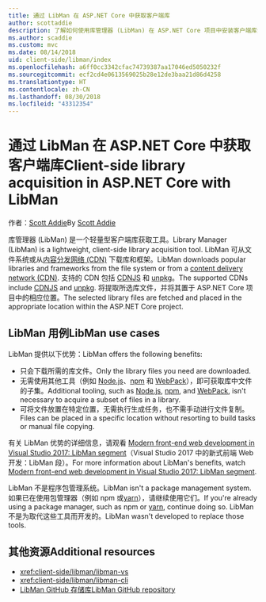 ```yaml
---
title: 通过 LibMan 在 ASP.NET Core 中获取客户端库
author: scottaddie
description: 了解如何使用库管理器 (LibMan) 在 ASP.NET Core 项目中安装客户端库资产。
ms.author: scaddie
ms.custom: mvc
ms.date: 08/14/2018
uid: client-side/libman/index
ms.openlocfilehash: a6ff0cc3342cfac74739387aa17046ed5050232f
ms.sourcegitcommit: ecf2cd4e0613569025b28e12de3baa21d86d4258
ms.translationtype: HT
ms.contentlocale: zh-CN
ms.lasthandoff: 08/30/2018
ms.locfileid: "43312354"
---
```

# <a name="client-side-library-acquisition-in-aspnet-core-with-libman"></a><span data-ttu-id="0e401-103">通过 LibMan 在 ASP.NET Core 中获取客户端库</span><span class="sxs-lookup"><span data-stu-id="0e401-103">Client-side library acquisition in ASP.NET Core with LibMan</span></span>

<span data-ttu-id="0e401-104">作者：[Scott Addie](https://twitter.com/Scott_Addie)</span><span class="sxs-lookup"><span data-stu-id="0e401-104">By [Scott Addie](https://twitter.com/Scott_Addie)</span></span>

<span data-ttu-id="0e401-105">库管理器 (LibMan) 是一个轻量型客户端库获取工具。</span><span class="sxs-lookup"><span data-stu-id="0e401-105">Library Manager (LibMan) is a lightweight, client-side library acquisition tool.</span></span> <span data-ttu-id="0e401-106">LibMan 可从文件系统或从[内容分发网络 (CDN)](https://wikipedia.org/wiki/Content_delivery_network) 下载库和框架。</span><span class="sxs-lookup"><span data-stu-id="0e401-106">LibMan downloads popular libraries and frameworks from the file system or from a [content delivery network (CDN)](https://wikipedia.org/wiki/Content_delivery_network).</span></span> <span data-ttu-id="0e401-107">支持的 CDN 包括 [CDNJS](https://cdnjs.com/) 和 [unpkg](https://unpkg.com/#/)。</span><span class="sxs-lookup"><span data-stu-id="0e401-107">The supported CDNs include [CDNJS](https://cdnjs.com/) and [unpkg](https://unpkg.com/#/).</span></span> <span data-ttu-id="0e401-108">将提取所选库文件，并将其置于 ASP.NET Core 项目中的相应位置。</span><span class="sxs-lookup"><span data-stu-id="0e401-108">The selected library files are fetched and placed in the appropriate location within the ASP.NET Core project.</span></span>

## <a name="libman-use-cases"></a><span data-ttu-id="0e401-109">LibMan 用例</span><span class="sxs-lookup"><span data-stu-id="0e401-109">LibMan use cases</span></span>

<span data-ttu-id="0e401-110">LibMan 提供以下优势：</span><span class="sxs-lookup"><span data-stu-id="0e401-110">LibMan offers the following benefits:</span></span>

* <span data-ttu-id="0e401-111">只会下载所需的库文件。</span><span class="sxs-lookup"><span data-stu-id="0e401-111">Only the library files you need are downloaded.</span></span>
* <span data-ttu-id="0e401-112">无需使用其他工具（例如 [Node.js](https://nodejs.org)、[npm](https://www.npmjs.com) 和 [ WebPack](https://webpack.js.org)），即可获取库中文件的子集。</span><span class="sxs-lookup"><span data-stu-id="0e401-112">Additional tooling, such as [Node.js](https://nodejs.org), [npm](https://www.npmjs.com), and [WebPack](https://webpack.js.org), isn't necessary to acquire a subset of files in a library.</span></span>
* <span data-ttu-id="0e401-113">可将文件放置在特定位置，无需执行生成任务，也不需手动进行文件复制。</span><span class="sxs-lookup"><span data-stu-id="0e401-113">Files can be placed in a specific location without resorting to build tasks or manual file copying.</span></span>

<span data-ttu-id="0e401-114">有关 LibMan 优势的详细信息，请观看 [Modern front-end web development in Visual Studio 2017: LibMan segment](https://channel9.msdn.com/Events/Build/2017/B8073#time=43m34s)（Visual Studio 2017 中的新式前端 Web 开发：LibMan 段）。</span><span class="sxs-lookup"><span data-stu-id="0e401-114">For more information about LibMan's benefits, watch [Modern front-end web development in Visual Studio 2017: LibMan segment](https://channel9.msdn.com/Events/Build/2017/B8073#time=43m34s).</span></span>

<span data-ttu-id="0e401-115">LibMan 不是程序包管理系统。</span><span class="sxs-lookup"><span data-stu-id="0e401-115">LibMan isn't a package management system.</span></span> <span data-ttu-id="0e401-116">如果已在使用包管理器（例如 npm 或[yarn](https://yarnpkg.com)），请继续使用它们。</span><span class="sxs-lookup"><span data-stu-id="0e401-116">If you're already using a package manager, such as npm or [yarn](https://yarnpkg.com), continue doing so.</span></span> <span data-ttu-id="0e401-117">LibMan 不是为取代这些工具而开发的。</span><span class="sxs-lookup"><span data-stu-id="0e401-117">LibMan wasn't developed to replace those tools.</span></span>

## <a name="additional-resources"></a><span data-ttu-id="0e401-118">其他资源</span><span class="sxs-lookup"><span data-stu-id="0e401-118">Additional resources</span></span>

* <xref:client-side/libman/libman-vs>
* <xref:client-side/libman/libman-cli>
* [<span data-ttu-id="0e401-119">LibMan GitHub 存储库</span><span class="sxs-lookup"><span data-stu-id="0e401-119">LibMan GitHub repository</span></span>](https://github.com/aspnet/LibraryManager)
